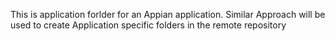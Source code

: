 This is application forlder for an Appian application. Similar Approach will be used to create Application specific folders in the remote repository

